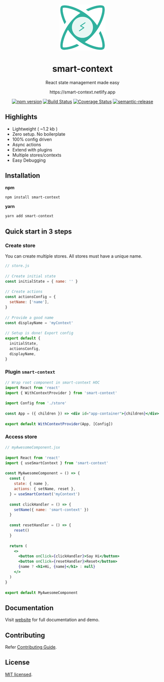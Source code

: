 <div align="center">

<a href="https://smart-context.netlify.app" target="_blank">
<img src='assets/smart-context-logo.png' height='150' alt='Logo' aria-label='smart-context' />
</a>

<h1>smart-context</h1>

<p>React state management made easy</p>
<p>https://smart-context.netlify.app</p>

[![npm version](https://badge.fury.io/js/smart-context.svg)](https://badge.fury.io/js/smart-context) [![Build Status](https://travis-ci.com/achaljain/smart-context.svg?branch=master)](https://travis-ci.com/achaljain/smart-context) [![Coverage Status](https://coveralls.io/repos/github/achaljain/smart-context/badge.svg?branch=master)](https://coveralls.io/github/achaljain/smart-context?branch=master) [![semantic-release](https://img.shields.io/badge/%20%20%F0%9F%93%A6%F0%9F%9A%80-semantic--release-e10079.svg)](https://github.com/semantic-release/semantic-release)

</div>

## Highlights

- Lightweight ( ~1.2 kb )
- Zero setup. No boilerplate
- 100% config driven
- Async actions
- Extend with plugins
- Multiple stores/contexts
- Easy Debugging

## Installation

**npm**

```sh
npm install smart-context
```

**yarn**

```sh
yarn add smart-context
```

## Quick start in 3 steps

### Create store

You can create multiple stores. All stores must have a unique name.

```js
// store.js

// Create initial state
const initialState = { name: '' }

// Create actions
const actionsConfig = {
  setName: ['name'],
}

// Provide a good name
const displayName = 'myContext'

// Setup is done! Export config
export default {
  initialState,
  actionsConfig,
  displayName,
}
```

### Plugin `smart-context`

```jsx
// Wrap root component in smart-context HOC
import React from 'react'
import { WithContextProvider } from 'smart-context'

import Config from './store'

const App = ({ children }) => <div id="app-container">{children}</div>

export default WithContextProvider(App, [Config])
```

### Access store

```jsx
// myAwesomeComponent.jsx

import React from 'react'
import { useSmartContext } from 'smart-context'

const MyAwesomeComponent = () => {
  const {
    state: { name },
    actions: { setName, reset },
  } = useSmartContext('myContext')

  const clickHandler = () => {
    setName({ name: 'smart-context' })
  }

  const resetHandler = () => {
    reset()
  }

  return (
    <>
      <button onClick={clickHandler}>Say Hi</button>
      <button onClick={resetHandler}>Reset</button>
      {name ? <h1>Hi, {name}</h1> : null}
    </>
  )
}

export default MyAwesomeComponent
```

## Documentation

Visit [website](https://smart-context.netlify.app) for full documentation and demo.

## Contributing

Refer [Contributing Guide](./CONTRIBUTING.md).

## License

[MIT licensed](./LICENSE).
